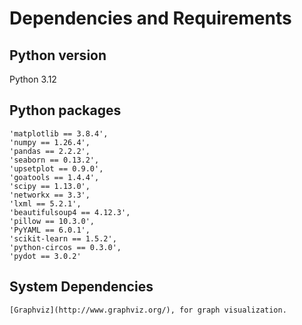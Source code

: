 # Dependencies and Requirements

## Python version
Python 3.12


## Python packages

```
'matplotlib == 3.8.4',
'numpy == 1.26.4',
'pandas == 2.2.2',
'seaborn == 0.13.2',
'upsetplot == 0.9.0',
'goatools == 1.4.4',
'scipy == 1.13.0',
'networkx == 3.3',
'lxml == 5.2.1',
'beautifulsoup4 == 4.12.3',
'pillow == 10.3.0',
'PyYAML == 6.0.1',
'scikit-learn == 1.5.2',
'python-circos == 0.3.0',
'pydot == 3.0.2'
```

## System Dependencies
```
[Graphviz](http://www.graphviz.org/), for graph visualization.
```

